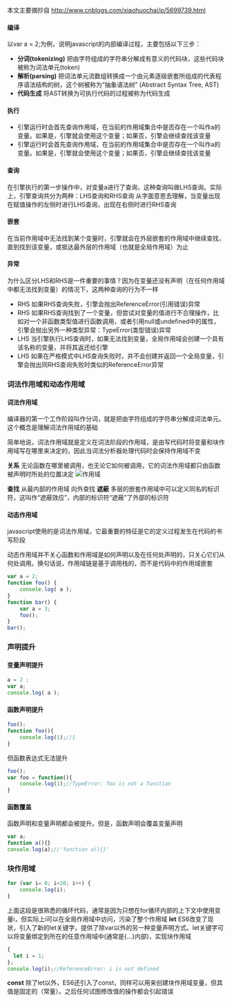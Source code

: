
本文主要摘抄自 http://www.cnblogs.com/xiaohuochai/p/5699739.html

#### 编译
以var a = 2;为例，说明javascript的内部编译过程，主要包括以下三步：
- **分词(tokenizing)** 把由字符组成的字符串分解成有意义的代码块，这些代码块被称为词法单元(token)
- **解析(parsing)** 把词法单元流数组转换成一个由元素逐级嵌套所组成的代表程序语法结构的树，这个树被称为“抽象语法树” (Abstract Syntax Tree, AST)
- **代码生成** 将AST转换为可执行代码的过程被称为代码生成

#### 执行

- 引擎运行时会首先查询作用域，在当前的作用域集合中是否存在一个叫作a的变量。如果是，引擎就会使用这个变量；如果否，引擎会继续查找该变量
- 引擎运行时会首先查询作用域，在当前的作用域集合中是否存在一个叫作a的变量。如果是，引擎就会使用这个变量；如果否，引擎会继续查找该变量

#### 查询

在引擎执行的第一步操作中，对变量a进行了查询，这种查询叫做LHS查询。实际上，引擎查询共分为两种：LHS查询和RHS查询
从字面意思去理解，当变量出现在赋值操作的左侧时进行LHS查询，出现在右侧时进行RHS查询

#### 嵌套

在当前作用域中无法找到某个变量时，引擎就会在外层嵌套的作用域中继续查找，直到找到该变量，或抵达最外层的作用域（也就是全局作用域）为止

#### 异常

为什么区分LHS和RHS是一件重要的事情？因为在变量还没有声明（在任何作用域中都无法找到变量）的情况下，这两种查询的行为不一样
- RHS 如果RHS查询失败，引擎会抛出ReferenceError(引用错误)异常
- RHS 如果RHS查询找到了一个变量，但尝试对变量的值进行不合理操作，比如对一个非函数类型值进行函数调用，或者引用null或undefined中的属性，引擎会抛出另外一种类型异常：TypeError(类型错误)异常
- LHS 当引擎执行LHS查询时，如果无法找到变量，全局作用域会创建一个具有该名称的变量，并将其返还给引擎
- LHS 如果在严格模式中LHS查询失败时，并不会创建并返回一个全局变量，引擎会抛出同RHS查询失败时类似的ReferenceError异常

### 词法作用域和动态作用域

#### 词法作用域

编译器的第一个工作阶段叫作分词，就是把由字符组成的字符串分解成词法单元。这个概念是理解词法作用域的基础

简单地说，词法作用域就是定义在词法阶段的作用域，是由写代码时将变量和块作用域写在哪里来决定的，因此当词法分析器处理代码时会保持作用域不变

**关系**
无论函数在哪里被调用，也无论它如何被调用，它的词法作用域都只由函数被声明时所处的位置决定
![作用域](https://i.loli.net/2018/01/19/5a6198c7a5f70.png)

**查找**
从最内部的作用域 向外查找
**遮蔽**
多层的嵌套作用域中可以定义同名的标识符，这叫作“遮蔽效应”，内部的标识符“遮蔽”了外部的标识符

#### 动态作用域

javascript使用的是词法作用域，它最重要的特征是它的定义过程发生在代码的书写阶段

动态作用域并不关心函数和作用域是如何声明以及在任何处声明的，只关心它们从何处调用。换句话说，作用域链是基于调用栈的，而不是代码中的作用域嵌套
```javascript
var a = 2;
function foo() {
    console.log( a );
}
function bar() {
    var a = 3;
    foo();
}
bar();
```

### 声明提升

#### 变量声明提升
```javascript
a = 2 ;
var a;
console.log( a );
```
#### 函数声明提升

```javascript
foo();
function foo(){
    console.log(1);//1
}
```
但函数表达式无法提升
```javascript
foo();
var foo = function(){
    console.log(1);//TypeError: foo is not a function
}

```

#### 函数覆盖
函数声明和变量声明都会被提升。但是，函数声明会覆盖变量声明
```javascript
var a;
function a(){}
console.log(a);//'function a(){}'

```

### 块作用域

```javascript
for (var i= 0; i<10; i++) {
    console.log(i);
}
```
上面这段是很熟悉的循环代码，通常是因为只想在for循环内部的上下文中使用变量i，但实际上i可以在全局作用域中访问，污染了整个作用域
**let**
ES6改变了现状，引入了新的let关键字，提供了除var以外的另一种变量声明方式。let关键字可以将变量绑定到所在的任意作用域中(通常是{...}内部)，实现块作用域
```javascript
{
  let i = 1;
};
console.log(i);//ReferenceError: i is not defined
```
**const**
除了let以外，ES6还引入了const，同样可以用来创建块作用域变量，但其值是固定的（常量）。之后任何试图修改值的操作都会引起错误
